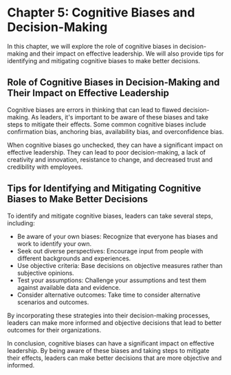Chapter 5: Cognitive Biases and Decision-Making
===============================================

In this chapter, we will explore the role of cognitive biases in decision-making and their impact on effective leadership. We will also provide tips for identifying and mitigating cognitive biases to make better decisions.

Role of Cognitive Biases in Decision-Making and Their Impact on Effective Leadership
------------------------------------------------------------------------------------

Cognitive biases are errors in thinking that can lead to flawed decision-making. As leaders, it's important to be aware of these biases and take steps to mitigate their effects. Some common cognitive biases include confirmation bias, anchoring bias, availability bias, and overconfidence bias.

When cognitive biases go unchecked, they can have a significant impact on effective leadership. They can lead to poor decision-making, a lack of creativity and innovation, resistance to change, and decreased trust and credibility with employees.

Tips for Identifying and Mitigating Cognitive Biases to Make Better Decisions
-----------------------------------------------------------------------------

To identify and mitigate cognitive biases, leaders can take several steps, including:

* Be aware of your own biases: Recognize that everyone has biases and work to identify your own.
* Seek out diverse perspectives: Encourage input from people with different backgrounds and experiences.
* Use objective criteria: Base decisions on objective measures rather than subjective opinions.
* Test your assumptions: Challenge your assumptions and test them against available data and evidence.
* Consider alternative outcomes: Take time to consider alternative scenarios and outcomes.

By incorporating these strategies into their decision-making processes, leaders can make more informed and objective decisions that lead to better outcomes for their organizations.

In conclusion, cognitive biases can have a significant impact on effective leadership. By being aware of these biases and taking steps to mitigate their effects, leaders can make better decisions that are more objective and informed.
